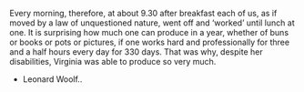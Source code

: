 Every morning, therefore, at about 9.30 after breakfast each of us, as if moved by a law of unquestioned nature, went off and ‘worked’ until lunch at one. It is surprising how much one can produce in a year, whether of buns or books or pots or pictures, if one works hard and professionally for three and a half hours every day for 330 days. That was why, despite her disabilities, Virginia was able to produce so very much. 

- Leonard Woolf..